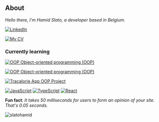## About

*Hello there, I'm Hamid Slato, a developer based in Belgium.*

[![LinkedIn](https://img.shields.io/badge/LinkedIn-Profile-blue?style=flat-square&logo=linkedin)](https://www.linkedin.com/in/hamid-slato-83087284/)

[![My CV](https://img.shields.io/badge/My%20CV-View%20Online-green?style=flat-square&logo=github)](https://slatohamid.github.io/My-CV/)


### Currently learning

[![OOP Object-oriented programming (OOP) ](https://img.shields.io/badge/OOP%20MERN%20FriendLink-Visit%20Repository-FFA500?style=flat-square&logo=github)](https://github.com/slatohamid/the-bookface)

[![OOP Object-oriented programming (OOP) ](https://img.shields.io/badge/OOP%20Object%20Oriented%20Programming-Visit%20Repository-blue?style=flat-square&logo=github)](https://github.com/slatohamid/OOP_main_track)

[![Tracalorie App OOP Project](https://img.shields.io/badge/Tracalorie%20App%20OOP%20Project-View%20Repository-blue?style=flat-square&logo=github)](https://github.com/slatohamid/Tracalorie-App-OOP-Project)



[![JavaScript](https://img.shields.io/badge/JavaScript-Link-yellow?style=flat-square&logo=javascript)](https://developer.mozilla.org/en-US/docs/Web/JavaScript)
[![TypeScript](https://img.shields.io/badge/TypeScript-Link-blue?style=flat-square&logo=typescript)](https://www.typescriptlang.org/)
[![React](https://img.shields.io/badge/React-Link-blue?style=flat-square&logo=react)](https://reactjs.org/)


 **Fun fact**: *It takes 50 milliseconds for users to form an opinion of your site. That's 0.05 seconds.*

<p><img align="center" src="https://github-readme-streak-stats.herokuapp.com/?user=slatohamid&" alt="slatohamid" /></p>
